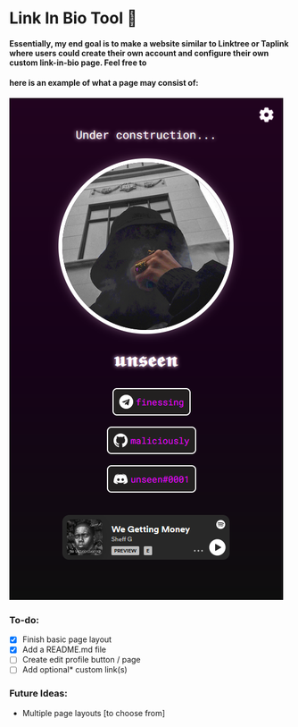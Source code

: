 # Link In Bio Tool :link:

#### Essentially, my end goal is to make a website similar to Linktree or Taplink where users could create their own account and configure their own custom link-in-bio page. Feel free to

#### here is an example of what a page may consist of:

![Example Page](/images/mobile.PNG "My Page")

### To-do:

- [x] Finish basic page layout
- [x] Add a README.md file
- [ ] Create edit profile button / page
- [ ] Add optional\* custom link(s)

### Future Ideas:

- Multiple page layouts [to choose from]
